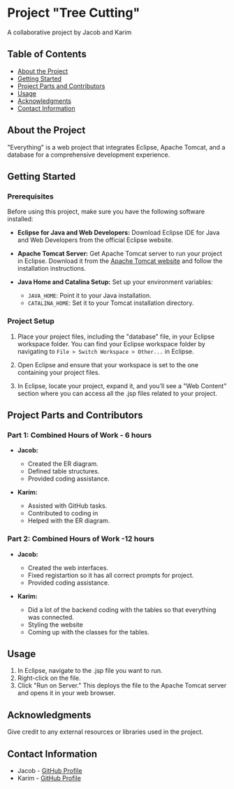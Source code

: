 
# Project "Tree Cutting"

A collaborative project by Jacob and Karim

## Table of Contents

- [About the Project](#about-the-project)
- [Getting Started](#getting-started)
- [Project Parts and Contributors](#project-parts-and-contributors)
- [Usage](#usage)
- [Acknowledgments](#acknowledgments)
- [Contact Information](#contact-information)

## About the Project

"Everything" is a web project that integrates Eclipse, Apache Tomcat, and a database for a comprehensive development experience.

## Getting Started

### Prerequisites

Before using this project, make sure you have the following software installed:

- **Eclipse for Java and Web Developers:** Download Eclipse IDE for Java and Web Developers from the official Eclipse website.

- **Apache Tomcat Server:** Get Apache Tomcat server to run your project in Eclipse. Download it from the [Apache Tomcat website](https://tomcat.apache.org) and follow the installation instructions.

- **Java Home and Catalina Setup:** Set up your environment variables:

    - `JAVA_HOME`: Point it to your Java installation.
    - `CATALINA_HOME`: Set it to your Tomcat installation directory.

### Project Setup

1. Place your project files, including the "database" file, in your Eclipse workspace folder. You can find your Eclipse workspace folder by navigating to `File > Switch Workspace > Other...` in Eclipse.

2. Open Eclipse and ensure that your workspace is set to the one containing your project files.

3. In Eclipse, locate your project, expand it, and you'll see a "Web Content" section where you can access all the .jsp files related to your project.

## Project Parts and Contributors

### Part 1: Combined Hours of Work - 6 hours

- **Jacob:**
  - Created the ER diagram.
  - Defined table structures.
  - Provided coding assistance.

- **Karim:**
  - Assisted with GitHub tasks.
  - Contributed to coding in 
  - Helped with the ER diagram.
 
### Part 2: Combined Hours of Work -12 hours

- **Jacob:**
  - Created the web interfaces.
  - Fixed registartion so it has all correct prompts for project. 
  - Provided coding assistance.

- **Karim:**
  - Did a lot of the backend coding with the tables so that everything was connected.
  - Styling the website
  - Coming up with the classes for the tables. 

## Usage

1. In Eclipse, navigate to the .jsp file you want to run.
2. Right-click on the file.
3. Click "Run on Server." This deploys the file to the Apache Tomcat server and opens it in your web browser.

## Acknowledgments

Give credit to any external resources or libraries used in the project.

## Contact Information

- Jacob - [GitHub Profile](https://github.com/jrule5960)
- Karim - [GitHub Profile](https://github.com/karimsoliman21)
